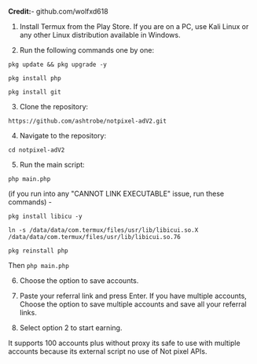 **Credit:**- github.com/wolfxd618

1. Install Termux from the Play Store. If you are on a PC, use Kali Linux or any other Linux distribution available in Windows.

2. Run the following commands one by one:
```
pkg update && pkg upgrade -y
```
```
pkg install php
```
```
pkg install git
```
3. Clone the repository:
```
https://github.com/ashtrobe/notpixel-adV2.git
```
4. Navigate to the repository:
```
cd notpixel-adV2
```
5. Run the main script:
```
php main.php
```
(if you run into any "CANNOT LINK EXECUTABLE" issue, run these commands) -
```
pkg install libicu -y
```
```
ln -s /data/data/com.termux/files/usr/lib/libicui.so.X /data/data/com.termux/files/usr/lib/libicui.so.76
```
```
pkg reinstall php
```
Then ```php main.php```

6. Choose the option to save accounts.

7. Paste your referral link and press Enter. If you have multiple accounts, Choose the option to save multiple accounts and save all your referral links.

8. Select option 2 to start earning.

It supports 100 accounts plus without proxy its safe to use with multiple accounts because its external script no use of Not pixel APIs.
